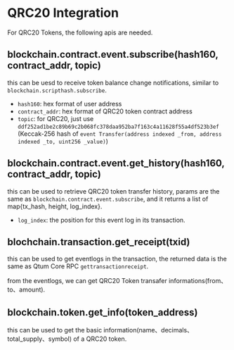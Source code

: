 # QRC20 Integration

For QRC20 Tokens, the following apis are needed.

## blockchain.contract.event.subscribe(hash160, contract_addr, topic)
this can be uesd to receive token balance change notifications, similar to `blockchain.scripthash.subscribe`.

* `hash160`: hex format of user address
* `contract_addr`: hex format of QRC20 token contract address
* `topic`: for QRC20, just use `ddf252ad1be2c89b69c2b068fc378daa952ba7f163c4a11628f55a4df523b3ef` (Keccak-256 hash of `event Transfer(address indexed _from, address indexed _to, uint256 _value)`)

## blockchain.contract.event.get_history(hash160, contract_addr, topic)
this can be used to retrieve QRC20 token transfer history, params are the same as `blockchain.contract.event.subscribe`, and it returns a list of map{tx_hash, height, log_index}.

* `log_index`: the position for this event log in its transaction.

## blochchain.transaction.get_receipt(txid)
this can be used to get eventlogs in the transaction, the returned data is the same as Qtum Core RPC `gettransactionreceipt`. 

from the eventlogs, we can get QRC20 Token transafer informations(from、to、amount).

## blockchain.token.get_info(token_address)
this can be used to get the basic information(name、decimals、total_supply、symbol) of a QRC20 token.
